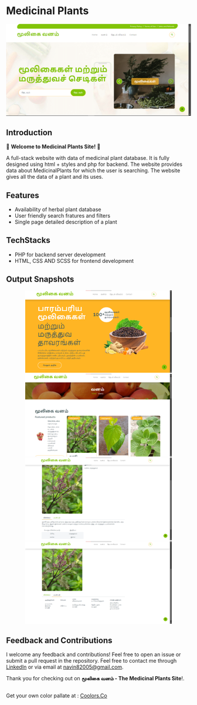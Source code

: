 # Medicinal Plants
![Banner](https://raw.githubusercontent.com/Navin82005/MedicinalPlants/main/output/landing-page.png)
## Introduction
🐾 **Welcome to Medicinal Plants Site!** 🐾

A full-stack website with data of medicinal plant database. It is fully designed using html + styles and php for backend.
The website provides data about MedicinalPlants for which the user is searching. The website gives all the data of a plant and its uses.

## Features
 - Availability of herbal plant database
 - User friendly search fratures and filters
 - Single page detailed description of a plant

## TechStacks
 - PHP for backend server development
 - HTML, CSS AND SCSS for frontend development

## Output Snapshots
<p align="center">
 <img src="https://raw.githubusercontent.com/Navin82005/MedicinalPlants/main/output/home-page.png" alt="homepage" width="400"/>
 <img src="https://raw.githubusercontent.com/Navin82005/MedicinalPlants/main/output/plant-gallary-page.png"  alt="gallery" width="400"/>
 <img src="https://raw.githubusercontent.com/Navin82005/MedicinalPlants/main/output/single-plant-page.png"  alt="single plant description"  width="400"/>
 <img src="https://raw.githubusercontent.com/Navin82005/MedicinalPlants/main/output/single-plant-page2.png"  alt="single plant description2"  width="400"/>
</p>

## Feedback and Contributions
I welcome any feedback and contributions! Feel free to open an issue or submit a pull request in the repository.
Feel free to contact me through [LinkedIn](https://www.linkedin.com/in/naveenn82005) or via email at [navin82005@gmail.com](mailto:navin82005@gmail.com).

Thank you for checking out on **மூலிகை வனம் - The Medicinal Plants Site**!. 

##
Get your own color pallate at : [Coolors.Co](https://coolors.co/?ref=6559c82241a7a6000bf5e09a)
